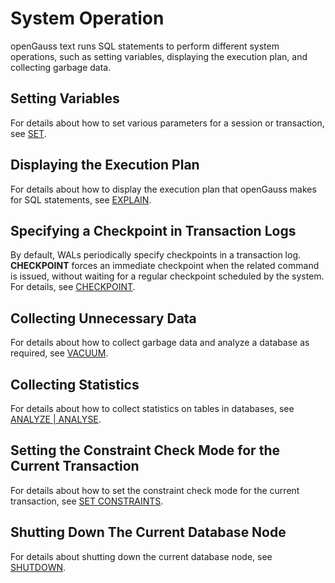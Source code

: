 # System Operation<a name="EN-US_TOPIC_0289900756"></a>

openGauss text runs SQL statements to perform different system operations, such as setting variables, displaying the execution plan, and collecting garbage data.

## Setting Variables<a name="en-us_topic_0283137188_en-us_topic_0237122047_en-us_topic_0059778982_s996115c71b8847e3a40822daef622a2a"></a>

For details about how to set various parameters for a session or transaction, see  [SET](set-48.md).

## Displaying the Execution Plan<a name="en-us_topic_0283137188_en-us_topic_0237122047_en-us_topic_0059778982_s3e28880506ff4cc8a003199eb5d71864"></a>

For details about how to display the execution plan that openGauss makes for SQL statements, see  [EXPLAIN](explain.md).

## Specifying a Checkpoint in Transaction Logs<a name="en-us_topic_0283137188_en-us_topic_0237122047_en-us_topic_0059778982_s8e74a18e37e74e838ef937d766f9a03c"></a>

By default, WALs periodically specify checkpoints in a transaction log.  **CHECKPOINT**  forces an immediate checkpoint when the related command is issued, without waiting for a regular checkpoint scheduled by the system. For details, see  [CHECKPOINT](checkpoint.md).

## Collecting Unnecessary Data<a name="en-us_topic_0283137188_en-us_topic_0237122047_en-us_topic_0059778982_sb2796f883f6540b78c6f924507e045eb"></a>

For details about how to collect garbage data and analyze a database as required, see [VACUUM](vacuum.md).

## Collecting Statistics<a name="en-us_topic_0283137188_en-us_topic_0237122047_en-us_topic_0059778982_sf12fd2f7c9d147f3a9e644d39257f4e6"></a>

For details about how to collect statistics on tables in databases, see [ANALYZE | ANALYSE](analyze-analyse.md).

## Setting the Constraint Check Mode for the Current Transaction<a name="en-us_topic_0283137188_en-us_topic_0237122047_en-us_topic_0059778982_s894e1a6eba424cba9ac24a5f19b5d511"></a>

For details about how to set the constraint check mode for the current transaction, see [SET CONSTRAINTS](set-constraints.md).

## Shutting Down The Current Database Node<a name="en-us_topic_0283137188_section1661915568326"></a>

For details about shutting down the current database node, see  [SHUTDOWN](shutdown.md).
